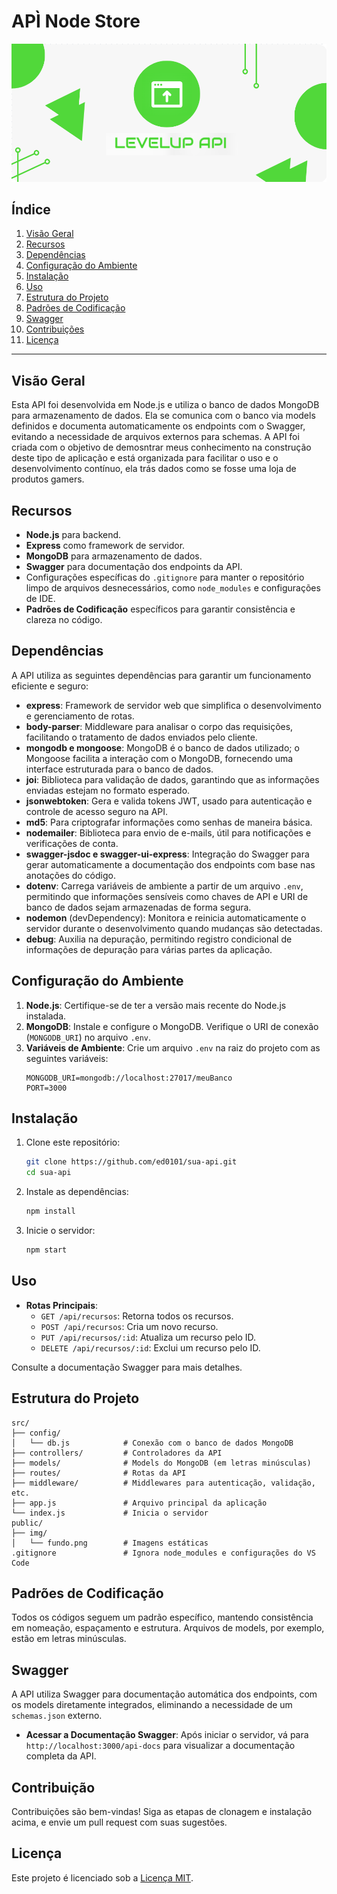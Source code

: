# APÌ Node Store

![Descrição da Imagem](Screenshot_1.png)


## Índice

1. [Visão Geral](#visão-geral)
2. [Recursos](#recursos)
3. [Dependências](#dependências)
4. [Configuração do Ambiente](#configuração-do-ambiente)
5. [Instalação](#instalação)
6. [Uso](#uso)
7. [Estrutura do Projeto](#estrutura-do-projeto)
8. [Padrões de Codificação](#padrões-de-codificação)
9. [Swagger](#swagger)
10. [Contribuições](#contribuições)
11. [Licença](#licença)

---

## Visão Geral

Esta API foi desenvolvida em Node.js e utiliza o banco de dados MongoDB para armazenamento de dados. Ela se comunica com o banco via models definidos e documenta automaticamente os endpoints com o Swagger, evitando a necessidade de arquivos externos para schemas. A API foi criada com o objetivo de demosntrar meus conhecimento na construção deste tipo de aplicação e está organizada para facilitar o uso e o desenvolvimento contínuo, ela trás dados como se fosse uma loja de produtos gamers.

## Recursos

- **Node.js** para backend.
- **Express** como framework de servidor.
- **MongoDB** para armazenamento de dados.
- **Swagger** para documentação dos endpoints da API.
- Configurações específicas do `.gitignore` para manter o repositório limpo de arquivos desnecessários, como `node_modules` e configurações de IDE.
- **Padrões de Codificação** específicos para garantir consistência e clareza no código.

## Dependências

A API utiliza as seguintes dependências para garantir um funcionamento eficiente e seguro:

- **express**: Framework de servidor web que simplifica o desenvolvimento e gerenciamento de rotas.
- **body-parser**: Middleware para analisar o corpo das requisições, facilitando o tratamento de dados enviados pelo cliente.
- **mongodb e mongoose**: MongoDB é o banco de dados utilizado; o Mongoose facilita a interação com o MongoDB, fornecendo uma interface estruturada para o banco de dados.
- **joi**: Biblioteca para validação de dados, garantindo que as informações enviadas estejam no formato esperado.
- **jsonwebtoken**: Gera e valida tokens JWT, usado para autenticação e controle de acesso seguro na API.
- **md5**: Para criptografar informações como senhas de maneira básica.
- **nodemailer**: Biblioteca para envio de e-mails, útil para notificações e verificações de conta.
- **swagger-jsdoc e swagger-ui-express**: Integração do Swagger para gerar automaticamente a documentação dos endpoints com base nas anotações do código.
- **dotenv**: Carrega variáveis de ambiente a partir de um arquivo `.env`, permitindo que informações sensíveis como chaves de API e URI de banco de dados sejam armazenadas de forma segura.
- **nodemon** (devDependency): Monitora e reinicia automaticamente o servidor durante o desenvolvimento quando mudanças são detectadas.
- **debug**: Auxilia na depuração, permitindo registro condicional de informações de depuração para várias partes da aplicação.

## Configuração do Ambiente

1. **Node.js**: Certifique-se de ter a versão mais recente do Node.js instalada.
2. **MongoDB**: Instale e configure o MongoDB. Verifique o URI de conexão (`MONGODB_URI`) no arquivo `.env`.
3. **Variáveis de Ambiente**: Crie um arquivo `.env` na raiz do projeto com as seguintes variáveis:
   ```plaintext
   MONGODB_URI=mongodb://localhost:27017/meuBanco
   PORT=3000

## Instalação

1. Clone este repositório:
   ```bash
   git clone https://github.com/ed0101/sua-api.git
   cd sua-api
   ```

2. Instale as dependências:
   ```bash
   npm install
   ```

3. Inicie o servidor:
   ```bash
   npm start
   ```

## Uso

- **Rotas Principais**:
  - `GET /api/recursos`: Retorna todos os recursos.
  - `POST /api/recursos`: Cria um novo recurso.
  - `PUT /api/recursos/:id`: Atualiza um recurso pelo ID.
  - `DELETE /api/recursos/:id`: Exclui um recurso pelo ID.

Consulte a documentação Swagger para mais detalhes.

## Estrutura do Projeto

```plaintext
src/
├── config/
│   └── db.js            # Conexão com o banco de dados MongoDB
├── controllers/         # Controladores da API
├── models/              # Models do MongoDB (em letras minúsculas)
├── routes/              # Rotas da API
├── middleware/          # Middlewares para autenticação, validação, etc.
├── app.js               # Arquivo principal da aplicação
└── index.js             # Inicia o servidor
public/
├── img/
│   └── fundo.png        # Imagens estáticas
.gitignore               # Ignora node_modules e configurações do VS Code
```

## Padrões de Codificação

Todos os códigos seguem um padrão específico, mantendo consistência em nomeação, espaçamento e estrutura. Arquivos de models, por exemplo, estão em letras minúsculas.

## Swagger

A API utiliza Swagger para documentação automática dos endpoints, com os models diretamente integrados, eliminando a necessidade de um `schemas.json` externo.

- **Acessar a Documentação Swagger**: Após iniciar o servidor, vá para `http://localhost:3000/api-docs` para visualizar a documentação completa da API.

## Contribuição

Contribuições são bem-vindas! Siga as etapas de clonagem e instalação acima, e envie um pull request com suas sugestões.

## Licença

Este projeto é licenciado sob a [Licença MIT](LICENSE).
